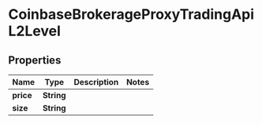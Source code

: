 
# CoinbaseBrokerageProxyTradingApiL2Level

## Properties
Name | Type | Description | Notes
------------ | ------------- | ------------- | -------------
**price** | **String** |  | 
**size** | **String** |  | 



